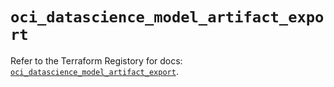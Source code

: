 # `oci_datascience_model_artifact_export`

Refer to the Terraform Registory for docs: [`oci_datascience_model_artifact_export`](https://registry.terraform.io/providers/oracle/oci/6.18.0/docs/resources/datascience_model_artifact_export).
